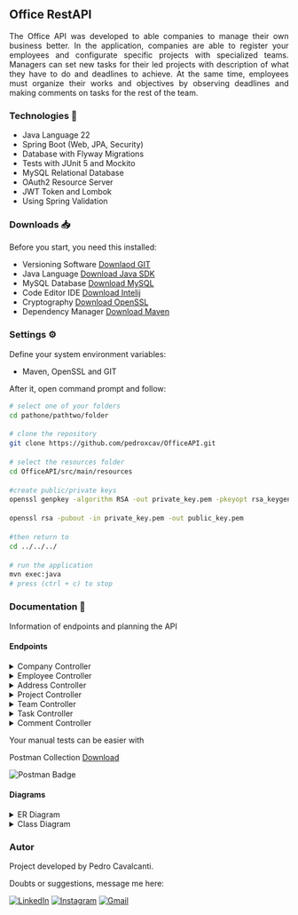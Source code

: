 ## Office RestAPI
<p align = "justify">
The Office API was developed to able companies to manage their own business better. In the application, companies are able to register your employees and configurate specific projects with specialized teams. Managers can set new tasks for their led projects with description of what they have to do and deadlines to achieve. At the same time, employees must organize their works and objectives by observing deadlines and making comments on tasks for the rest of the team.
</p>

### Technologies 📱

- Java Language 22
- Spring Boot (Web, JPA, Security)
- Database with Flyway Migrations
- Tests with JUnit 5 and Mockito
- MySQL Relational Database
- OAuth2 Resource Server
- JWT Token and Lombok
- Using Spring Validation

### Downloads 📥
Before you start, you need this installed:
- Versioning Software [Downlaod GIT](https://git-scm.com/downloads)
- Java Language [Download Java SDK](https://www.oracle.com/br/java/technologies/downloads/)
- MySQL Database [Download MySQL](https://dev.mysql.com/downloads/)
- Code Editor IDE [Download Intelij](https://www.jetbrains.com/idea/download/?section=windows)
- Cryptography [Download OpenSSL](https://sourceforge.net/projects/openssl/)
- Dependency Manager [Download Maven](https://maven.apache.org/download.cgi)
### Settings ⚙️
Define your system environment variables:
- Maven, OpenSSL and GIT

After it, open command prompt and follow:
```bash
# select one of your folders
cd pathone/pathtwo/folder

# clone the repository
git clone https://github.com/pedroxcav/OfficeAPI.git

# select the resources folder
cd OfficeAPI/src/main/resources

#create public/private keys
openssl genpkey -algorithm RSA -out private_key.pem -pkeyopt rsa_keygen_bits:2048

openssl rsa -pubout -in private_key.pem -out public_key.pem

#then return to
cd ../../../

# run the application
mvn exec:java
# press (ctrl + c) to stop
```
### Documentation 📝
Information of endpoints and planning the API
#### Endpoints
<details>
  <summary>Company Controller</summary>
  
    1. POST /companies
    # registers a new company
    
    2. POST /companies/login
    # authenticates a company
    
    3. PUT /companies
    # updates a company

    4. DELETE /company
    # deletes the own company

    5. GET /company
    # return the own company
</details>
<details>
  <summary>Employee Controller</summary>

    1. POST /employees/login
    # authenticates a employee
    
    2. POST /employees
    registers a new employee

    3. PUT /employees
    # updates a employee

    4. DELETE /employees/{username}
    # deletes a employee

    5. GET /employees
    # company requires all employees

    6. GET /employees/me
    # employee requires own profile
</details>
<details>
  <summary>Address Controller</summary>

    1. UPDATE /adresses
    # updates its address

    2. GET /adresses
    # company requires its address
</details>
<details>
  <summary>Project Controller</summary>

    1. POST /projects
    # creates a new project

    2. PUT /projects/{id}
    # updates a specific project

    3. DELETE /projects/{id}
    # deletes a specific project

    4. GET /projects
    # get all company's project

    5. GET /projects/{id}
    # get a specific project
</details>
<details>
  <summary>Team Controller</summary>

    1. POST /teams
    # creates a new team

    2. PUT /teams/{id}
    # updates a specific team

    3. DELETE /teams/{id}
    # deletes a specific team

    4. GET /teams
    # get all company's teams

    5. GET /teams/project
    # get the project's teams
</details>
<details>
  <summary>Task Controller</summary>

    1. POST /tasks
    # creates a new task

    2. PUT /tasks/{id}
    # updates a task

    3. DELETE /tasks/{id}
    # deletes a task
    
    4. GET /tasks
    # get all its tasks
    
    5. GET /tasks/{id}
    # get a specifc task
</details>
<details>
  <summary>Comment Controller</summary>

    1. POST /comments/{task_id}
    # creates a new comment

    2. PUT /comments/{id}
    # updates a comment

    3. DELETE /comments/{id}
    # deletes a comment
    
    4. GET /comments/{id}
    # get a specific comment
    
    5. GET /comments
    # get all its comments
</details>

Your manual tests can be easier with

Postman Collection [Download](https://drive.google.com/file/d/1mXtsqkLjJRKMLyfevDPbuOLxFGv90oPW/view?usp=sharing)

![Postman Badge](https://img.shields.io/badge/Postman-FF6C37.svg?style=for-the-badge&logo=Postman&logoColor=white)

#### Diagrams
<details>
  <summary>ER Diagram</summary>
  <br>
  <img width=500px src="media/ER_Diagram.jpeg">
  
</details>
<details>
  <summary>Class Diagram</summary>
  <br>
  <img width=500px src="media/Class_Diagram.jpeg">
  
</details>

### Autor
Project developed by Pedro Cavalcanti.

Doubts or suggestions, message me here: 

[![LinkedIn](https://img.shields.io/badge/LinkedIn-0A66C2.svg?style=for-the-badge&logo=LinkedIn&logoColor=white)](https://www.linkedin.com/in/pedroxcav/)
[![Instagram](https://img.shields.io/badge/Instagram-%23E4405F.svg?style=for-the-badge&logo=Instagram&logoColor=white)](https://www.instagram.com/pedroxcav/)
[![Gmail](https://img.shields.io/badge/Gmail-000000.svg?style=for-the-badge&logo=Gmail&logoColor=white)](mailto:pedroxcav@gmail.com)
